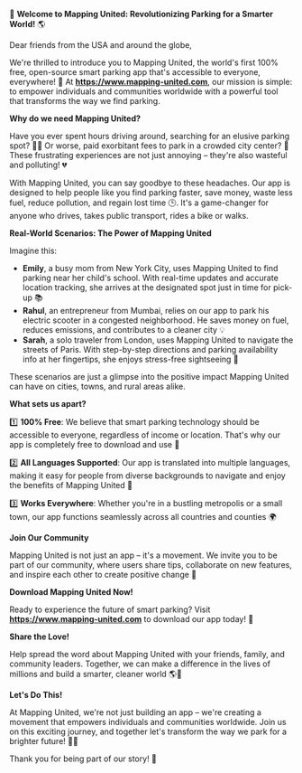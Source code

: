 🚀 **Welcome to Mapping United: Revolutionizing Parking for a Smarter World!** 🌎

Dear friends from the USA and around the globe,

We're thrilled to introduce you to Mapping United, the world's first 100% free, open-source smart parking app that's accessible to everyone, everywhere! 🌟 At **https://www.mapping-united.com**, our mission is simple: to empower individuals and communities worldwide with a powerful tool that transforms the way we find parking.

**Why do we need Mapping United?**

Have you ever spent hours driving around, searching for an elusive parking spot? 🚗💨 Or worse, paid exorbitant fees to park in a crowded city center? 😬 These frustrating experiences are not just annoying – they're also wasteful and polluting! 💔

With Mapping United, you can say goodbye to these headaches. Our app is designed to help people like you find parking faster, save money, waste less fuel, reduce pollution, and regain lost time 🕒️. It's a game-changer for anyone who drives, takes public transport, rides a bike or walks.

**Real-World Scenarios: The Power of Mapping United**

Imagine this:

* **Emily**, a busy mom from New York City, uses Mapping United to find parking near her child's school. With real-time updates and accurate location tracking, she arrives at the designated spot just in time for pick-up 📚
* **Rahul**, an entrepreneur from Mumbai, relies on our app to park his electric scooter in a congested neighborhood. He saves money on fuel, reduces emissions, and contributes to a cleaner city 💡
* **Sarah**, a solo traveler from London, uses Mapping United to navigate the streets of Paris. With step-by-step directions and parking availability info at her fingertips, she enjoys stress-free sightseeing 🗼️

These scenarios are just a glimpse into the positive impact Mapping United can have on cities, towns, and rural areas alike.

**What sets us apart?**

1️⃣ **100% Free**: We believe that smart parking technology should be accessible to everyone, regardless of income or location. That's why our app is completely free to download and use 🎁

2️⃣ **All Languages Supported**: Our app is translated into multiple languages, making it easy for people from diverse backgrounds to navigate and enjoy the benefits of Mapping United 💬

3️⃣ **Works Everywhere**: Whether you're in a bustling metropolis or a small town, our app functions seamlessly across all countries and counties 🌍

**Join Our Community**

Mapping United is not just an app – it's a movement. We invite you to be part of our community, where users share tips, collaborate on new features, and inspire each other to create positive change 🌈

**Download Mapping United Now!**

Ready to experience the future of smart parking? Visit **https://www.mapping-united.com** to download our app today! 📱

**Share the Love!**

Help spread the word about Mapping United with your friends, family, and community leaders. Together, we can make a difference in the lives of millions and build a smarter, cleaner world 🌎️💖

**Let's Do This!**

At Mapping United, we're not just building an app – we're creating a movement that empowers individuals and communities worldwide. Join us on this exciting journey, and together let's transform the way we park for a brighter future! 🚀💥

Thank you for being part of our story! 🙏